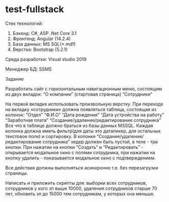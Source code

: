 # test-fullstack

Стек технологий:

1. Бэкенд: C#, ASP .Net Core 3.1
2. Фронтенд: Angular (14.2.4)
3. База данных: MS SQL(*.mdf)
4. Верстка: Bootstrap (5.2.1)

Среда разработки: Visual studio 2019

Менеджер БД: SSMS

Задание

Разработать сайт с горизонтальным навигационным меню, состоящим из двух вкладок:
“О компании” (стартовая страница)
“Сотрудники”

На первой вкладке использовать произвольную верстку. При переходе на вкладку «сотрудники» должна появляться таблица, состоящая из колонок:
“Отдел”
“Ф.И.О”
“Дата рождения”
“Дата устройства на работу”
“Заработная плата”
“Создание/удаление/редактирование сотрудника”
Все что в таблице должно браться из базы данных MSSQL.
Каждая колонка должна иметь фильтр(для даты это датапикер, для остальных текстовое поле) и сортировку.
В колонке “Создание/удаление/редактирование сотрудника” хедер должен быть пустой, в теле - три кнопки. При нажатии на кнопки “Создать” и “Редактировать” - открывается модальное окно с полями сотрудника, при нажатии на кнопку удалить - показывается модальное окно с подтверждением.

Все действия должны выполняться асинхронно т.е. без перезагрузки страницы.

Написать и приложить скрипты для: выборки всех сотрудников, сотрудников у кого зп выше 10000, удаления сотрудников старше 70 лет, обновить зп до 15000  тем сотрудникам, у которых она меньше.
